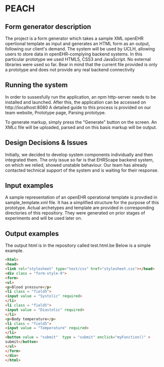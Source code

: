# PEACH



Form generator description
----------------------
The project is a form generator which takes a sample XML openEHR opertional template as input and generates an HTML form as an output, following our client's demand. The system will be used by UCLH, allowing users to store data in openEHR-complying backend systems. In this particular prototype we used HTML5, CSS3 and JavaScript. No external libraries were used so far. 
Bear in mind that the current file provided is only a prototype and does not provide any real backend connectivity


Running the system
-------------------------

In order to sussesfully run the application, an npm http-server needs to be installed and launched. After this, the application can be accessed on http://localhost:8080
A detailed guide to this process is provided on our team website, Prototype page, Parsing prototype.

To generate markup, simply press the "Generate" button on the screen. An XMLc file will be uploaded, parsed and on this basis markup will be output.


Design Decisions & Issues
-------------------------
Initially, we decided to develop system components individually and then integrated them.
The only issue so far is that EHRScape backend system, on which we relied, showed unstable behaviour. Our team has already contacted technical support of the system and is waiting for their response.


Input examples
-----------------------
A sample representation of an openEHR operational template is provdied in sample_template.xml file. It has a simplified structure for the purpose of this prototype. Actual archetypes and template are provided in corresponding directories of this repository. They were generated on prior stages of experiments and will be used later on.


Output examples
-----------------------
The output html is in the repository called test.html.be
Below is a simple example.

 ```html
<html>
<head>
<link rel="stylesheet" type="text/css" href="stylesheet.css"></head>
<div class = "form-style-9">
<form>
<ul>
<p>Blood pressure</p>
<li class = "field5">
<input value = "Systolic" required>
</li>
<li class = "field5">
<input value = "Diastolic" required>
</li>
<p>Body temperature</p>
<li class = "field5">
<input value = "Temperature" required>
</li>
<button value = "submit"  type = "submit" onclick="myFunction()" >
submit</button>
</ul>
</form>
</div>
</html>
```

